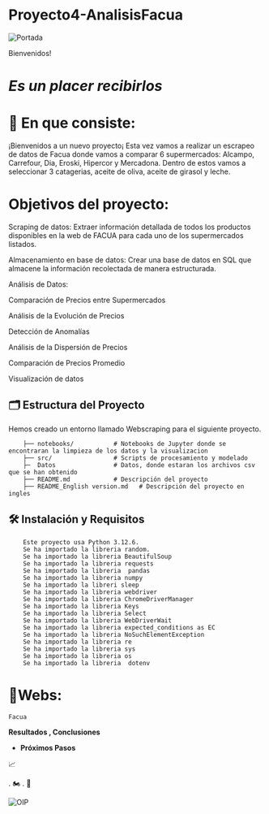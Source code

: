 # Proyecto4-AnalisisFacua
![Portada](https://github.com/user-attachments/assets/e31e77fb-da6a-47c6-8bda-b41ec96d72e6)

Bienvenidos! 

# *Es un placer recibirlos*


# 📝 En que consiste:

¡Bienvenidos a un nuevo proyecto¡ Esta vez vamos a realizar un escrapeo de datos de Facua donde vamos a comparar 6 supermercados: Alcampo, Carrefour, Dia, Eroski, Hipercor y Mercadona. Dentro de estos vamos a seleccionar 3 catagerias, aceite de oliva, aceite de girasol y leche.



# Objetivos del proyecto:


Scraping de datos: Extraer información detallada de todos los productos disponibles en la web de FACUA para cada uno de los supermercados listados.

Almacenamiento en base de datos: Crear una base de datos en SQL que almacene la información recolectada de manera estructurada.

Análisis de Datos:

Comparación de Precios entre Supermercados

Análisis de la Evolución de Precios

Detección de Anomalías

Análisis de la Dispersión de Precios

Comparación de Precios Promedio

Visualización de datos

## 🗂️ Estructura del Proyecto
Hemos creado un entorno llamado Webscraping para el siguiente proyecto.

        ├── notebooks/           # Notebooks de Jupyter donde se encontraran la limpieza de los datos y la visualizacion
        ├── src/                 # Scripts de procesamiento y modelado
        ├─  Datos                # Datos, donde estaran los archivos csv que se han obtenido
        ├── README.md            # Descripción del proyecto
        ├── README_English version.md   # Descripción del proyecto en ingles
      
## 🛠️ Instalación y Requisitos
        Este proyecto usa Python 3.12.6.
        Se ha importado la libreria random.
        Se ha importado la libreria BeautifulSoup
        Se ha importado la libreria requests
        Se ha importado la libreria  pandas 
        Se ha importado la libreria numpy 
        Se ha importado la libreri sleep
        Se ha importado la libreria webdriver  
        Se ha importado la libreria ChromeDriverManager 
        Se ha importado la libreria Keys  
        Se ha importado la libreria Select  
        Se ha importado la libreria WebDriverWait
        Se ha importado la libreria expected_conditions as EC
        Se ha importado la libreria NoSuchElementException 
        Se ha importado la libreria re
        Se ha importado la libreria sys
        Se ha importado la libreria os
        Se ha importado la libreria  dotenv 


# 📝Webs:

    Facua
 
 


**Resultados , Conclusiones**



- **Próximos Pasos**

 📈

. 🏍️
. 🌟


 

![OIP](https://github.com/user-attachments/assets/a3261f22-9193-45df-bf33-14a396dfd988)
